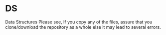 # DS
Data Structures
Please see,
	If you copy any of the files, assure that you clone/download the repository as a whole else it may lead to several errors.
